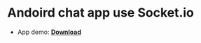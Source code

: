 # Andoird chat app use Socket.io
- App demo: [**Download**](https://github.com/thanhtaivtt/android-socket-example/app.apk)

